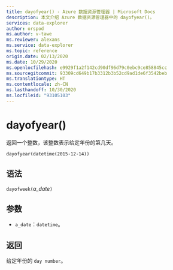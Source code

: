 ```yaml
---
title: dayofyear() - Azure 数据资源管理器 | Microsoft Docs
description: 本文介绍 Azure 数据资源管理器中的 dayofyear()。
services: data-explorer
author: orspod
ms.author: v-tawe
ms.reviewer: alexans
ms.service: data-explorer
ms.topic: reference
origin.date: 02/13/2020
ms.date: 10/29/2020
ms.openlocfilehash: e9929f1a2f142cd90df96d79c0ebc9ce858845cc
ms.sourcegitcommit: 93309cd649b17b3312b3b52cd9ad1de6f3542beb
ms.translationtype: HT
ms.contentlocale: zh-CN
ms.lasthandoff: 10/30/2020
ms.locfileid: "93105103"
---
```

# <a name="dayofyear"></a>dayofyear()

返回一个整数，该整数表示给定年份的第几天。

```kusto
dayofyear(datetime(2015-12-14))
```

## <a name="syntax"></a>语法

`dayofweek(`*a_date*`)`

## <a name="arguments"></a>参数

* `a_date`：`datetime`。

## <a name="returns"></a>返回

给定年份的 `day number`。